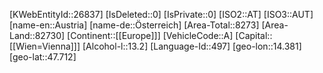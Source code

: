 ﻿---
location: [47.712,14.381]
type: Country
tags: [geo/Country]
---
[KWebEntityId::26837]
[IsDeleted::0]
[IsPrivate::0]
[ISO2::AT]
[ISO3::AUT]
[name-en::Austria]
[name-de::Österreich]
[Area-Total::8273]
[Area-Land::82730]
[Continent::[[Europe]]]
[VehicleCode::A]
[Capital::[[Wien=Vienna]]]
[Alcohol-l::13.2]
[Language-Id::497]
[geo-lon::14.381]
[geo-lat::47.712]

